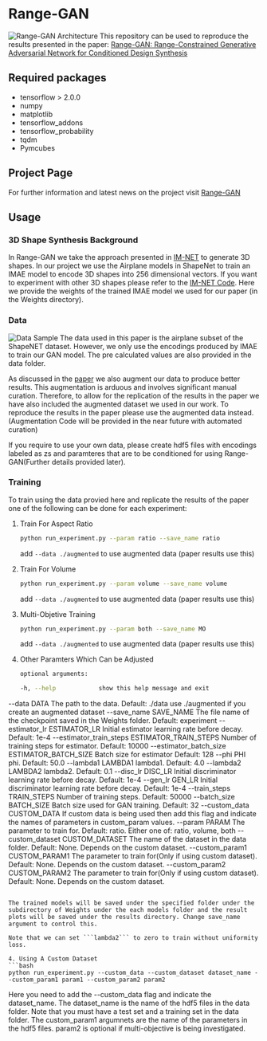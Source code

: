 # Range-GAN
![Range-GAN Architecture](https://github.com/ahnobari/Range-GAN/blob/main/Images/Range-GAN.png?raw=true)
This repository can be used to reproduce the results presented in the paper: [Range-GAN: Range-Constrained Generative Adversarial Network for Conditioned Design Synthesis](https://arxiv.org/abs/2103.06230)

## Required packages

- tensorflow > 2.0.0
- numpy
- matplotlib
- tensorflow_addons
- tensorflow_probability
- tqdm
- Pymcubes

## Project Page
For further information and latest news on the project visit [Range-GAN](https://decode.mit.edu/projects/rangegan/)

## Usage

### 3D Shape Synthesis Background
In Range-GAN we take the approach presented in [IM-NET](https://arxiv.org/abs/1812.02822) to generate 3D shapes. In our project we use the Airplane models in ShapeNet to train an IMAE model to encode 3D shapes into 256 dimensional vectors. If you want to experiment with other 3D shapes please refer to the [IM-NET Code](https://github.com/czq142857/IM-NET). Here we provide the weights of the trained IMAE model we used for our paper (in the Weights directory).

### Data
![Data Sample](https://github.com/ahnobari/Range-GAN/blob/main/Images/data.png?raw=true)
The data used in this paper is the airplane subset of the ShapeNET dataset. However, we only use the encodings produced by IMAE to train our GAN model. The pre calculated values are also provided in the data folder.

As discussed in the [paper](https://arxiv.org/abs/1812.02822) we also augment our data to produce better results. This augmentation is arduous and involves significant manual curation. Therefore, to allow for the replication of the results in the paper we have also included the augmented dataset we used in our work. To reproduce the results in the paper please use the augmented data instead. (Augmentation Code will be provided in the near future with automated curation)

If you require to use your own data, please create hdf5 files with encodings labeled as zs and paramteres that are to be conditioned for using Range-GAN(Further details provided later).

### Training
To train using the data provied here and replicate the results of the paper one of the following can be done for each experiment:

1. Train For Aspect Ratio
   ```bash
   python run_experiment.py --param ratio --save_name ratio
   ```
   add ```--data ./augmented``` to use augmented data (paper results use this)
2. Train For Volume
   ```bash
   python run_experiment.py --param volume --save_name volume
   ```
   add ```--data ./augmented``` to use augmented data (paper results use this)
3. Multi-Objetive Training
   ```bash
   python run_experiment.py --param both --save_name MO
   ```
   add ```--data ./augmented``` to use augmented data (paper results use this)
4. Other Paramters Which Can be Adjusted
   ```bash
   optional arguments:

   ```

   ```bash
   -h, --help            show this help message and exit
  --data DATA           The path to the data. Default: ./data use ./augmented if you create an augmented dataset
  --save_name SAVE_NAME
                        The file name of the checkpoint saved in the Weights folder. Default: experiment
  --estimator_lr ESTIMATOR_LR
                        Initial estimator learning rate before decay. Default: 1e-4
  --estimator_train_steps ESTIMATOR_TRAIN_STEPS
                        Number of training steps for estimator. Default: 10000
  --estimator_batch_size ESTIMATOR_BATCH_SIZE
                        Batch size for estimator Default: 128
  --phi PHI             phi. Default: 50.0
  --lambda1 LAMBDA1     lambda1. Default: 4.0
  --lambda2 LAMBDA2     lambda2. Default: 0.1
  --disc_lr DISC_LR     Initial discriminator learning rate before decay. Default: 1e-4
  --gen_lr GEN_LR       Initial discriminator learning rate before decay. Default: 1e-4
  --train_steps TRAIN_STEPS
                        Number of training steps. Default: 50000
  --batch_size BATCH_SIZE
                        Batch size used for GAN training. Default: 32
  --custom_data CUSTOM_DATA
                        If custom data is being used then add this flag and indicate the names of parameters in
                        custom_param values.
  --param PARAM         The parameter to train for. Default: ratio. Either one of: ratio, volume, both
  --custom_dataset CUSTOM_DATASET
                        The name of the dataset in the data folder. Default: None. Depends on the custom dataset.
  --custom_param1 CUSTOM_PARAM1
                        The parameter to train for(Only if using custom dataset). Default: None. Depends on the custom
                        dataset.
  --custom_param2 CUSTOM_PARAM2
                        The parameter to train for(Only if using custom dataset). Default: None. Depends on the custom
                        dataset.
   ```

   The trained models will be saved under the specified folder under the subdirectory of Weights under the each models folder and the result plots will be saved under the results directory. Change save_name argument to control this.
   
   Note that we can set ```lambda2``` to zero to train without uniformity loss.

4. Using A Custom Dataset
   ```bash
   python run_experiment.py --custom_data --custom_dataset dataset_name --custom_param1 param1 --custom_param2 param2
   ```
   Here you need to add the --custom_data flag and indicate the dataset_name. The dataset_name is the name of the hdf5 files in the data folder. Note that you must have a test set and a training set in the data folder. The custom_param1 argumnets are the name of the parameters in the hdf5 files. param2 is optional if multi-objective is being investigated.